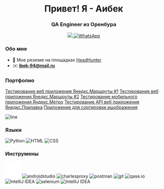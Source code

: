 <div id="header" align='center'>
  <h1>Привет! Я - Аибек</h1>
    <h3>QA Engineer из Оренбура</h3>
      <a href="https://t.me/eras14">
      <img src="https://img.shields.io/badge/Telegram-2CA5E0?style=for-the-badge&logo=telegram&logoColor=white"
      </a>
      <a href="https://wa.me/79058974606">
      <img src="https://img.shields.io/badge/WhatsApp-25D366?style=for-the-badge&logo=whatsapp&logoColor=white" alt="WhatsApp"/>
      </a>
</div>

### Обо мне
- :page_facing_up: Мое резюме на площадках [HeadHunter](https://orenburg.hh.ru/applicant/resumes/view?resume=dff728ddff032ff47d0039ed1f4d574b647774)  
- :envelope: **ibek-94@mail.ru**

### Портфолио
<div id="header" align='left'>
  
[Тестирование веб приложения Янедкс.Маршруты #1](https://github.com/eRas14/yandex-marshruts-1-sprint)
[Тестирование веб приложения Янедкс.Маршруты #2](https://github.com/eRas14/yandex-marsh-2sprint)
[Тестирование мобильного приложения Яндекс.Метро](https://github.com/eRas14/yandex-metro-mobile-app-testing-3-sprint)
[Тестирование API веб приложения Янедкс.Прилавка](https://github.com/eRas14/yandex_lavka_api_test)
[Приложение для сортировки ищображения](https://github.com/eRas14/ImageSorter)

</div>

![line](https://capsule-render.vercel.app/api?type=rect&color=gradient&height=1)

### Языки
<div id="header" align='left'>
    <img src="https://www.vectorlogo.zone/logos/python/python-icon.svg" alt="Python" width="50" height="50"/>
    <img src="https://cdn.jsdelivr.net/gh/devicons/devicon/icons/html5/html5-original.svg" alt="HTML" width="50" height="50"/>
    <img src="https://cdn.jsdelivr.net/gh/devicons/devicon/icons/css3/css3-original.svg" alt="CSS" width="50" height="50"/>
</div>

### Инструмены
<div id="header" align='left'> 
    <img src="https://github.com/ChromeDevTools/devtools-logo/blob/master/logos/svg/chrome-devtools-square-responsive.svg" alt="chromedevtools" width="50" height="50"/>
    <img src="https://cdn.jsdelivr.net/gh/devicons/devicon/icons/androidstudio/androidstudio-original.svg" alt="androidstudio" width="50" height="50"/>
    <img src="https://github.com/DianaRazyapova/DianaRazyapova/assets/115238502/a908d9ed-b29f-49c1-9de8-77e89c360fb1" alt="charlesproxy " width="50" height="50"/>
    <img src="https://www.vectorlogo.zone/logos/getpostman/getpostman-icon.svg" alt="postman" width="50" height="50"/>
    <img src="https://cdn.jsdelivr.net/gh/devicons/devicon/icons/git/git-original.svg" alt="git" width="50" height="50"/>
    <img src="https://github.com/DianaRazyapova/DianaRazyapova/assets/115238502/f3fb4952-2b4d-4e24-a78d-326e498b9b74" alt="qase.io" width="50" height="50"/>
    <img src="https://upload.vectorlogo.zone/logos/jetbrains_idea/images/d4398a36-c378-4511-a508-106ded6cd69a.svg" alt="IntelliJ IDEA" width="50" height="50"/>
    <img src="https://static.merlion.ru/merliontech/images/logo_selenium.png" alt="selenium" width="50" height="50"/>
    <img src="https://avatars.githubusercontent.com/u/5879127?s=200&v=4" alt="IntelliJ IDEA" width="55" height="55"/>
</div>


